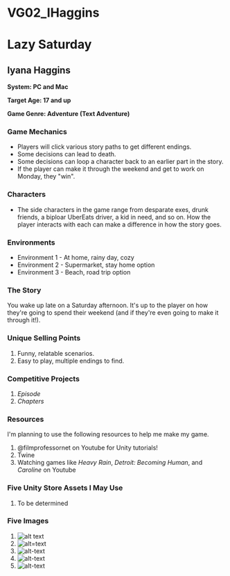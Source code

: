 # VG02_IHaggins
# Lazy Saturday

## Iyana Haggins

__System: PC and Mac__

__Target Age: 17 and up__

__Game Genre: Adventure (Text Adventure)__

### Game Mechanics
- Players will click various story paths to get different endings.
- Some decisions can lead to death.
- Some decisions can loop a character back to an earlier part in the story.
- If the player can make it through the weekend and get to work on Monday, they "win". 

### Characters
- The side characters in the game range from desparate exes, drunk friends, a biploar UberEats driver, a kid in need, and so on. How the player interacts with each can make a difference in how the story goes.

### Environments
- Environment 1 - At home, rainy day, cozy
- Environment 2 - Supermarket, stay home option
- Environment 3 - Beach, road trip option

### The Story
You wake up late on a Saturday afternoon. It's up to the player on how they're going to spend their weekend (and if they're even going to make it through it!). 

### Unique Selling Points
1. Funny, relatable scenarios.
2. Easy to play, multiple endings to find.

### Competitive Projects
1. *Episode*
2. *Chapters*

### Resources
I'm planning to use the following resources to help me make my game.
1. @filmprofessornet on Youtube for Unity tutorials!
2. Twine
3. Watching games like *Heavy Rain*, *Detroit: Becoming Human*, and *Caroline* on Youtube

### Five Unity Store Assets I May Use
1. To be determined

### Five Images
1. ![alt text](http://s3.amazonaws.com/journal.laurelmercantile.com/uploads/2014/11/Screen-shot-2014-11-16-at-11.29.42-PM1.png "Cozy Home")
2. ![alt=text](https://data.whicdn.com/images/316924097/large.png "Netflix")
3. ![alt-text](https://www.wallpaperup.com/uploads/wallpapers/2014/03/17/300408/8b8d6cebb9413d6583aa5c1dfabc273f.jpg "Stalker in Window")
4. ![alt-text](https://myworldmark.files.wordpress.com/2013/05/road-trip.jpg "Beach Road Trip")
5. ![alt-text](https://img1.southernliving.timeinc.net/sites/default/files/styles/4_3_horizontal_-_1200x900/public/image/2017/05/main/grocery_cart-514935473.jpg?itok=fqYQxWR1 "Super Market")
